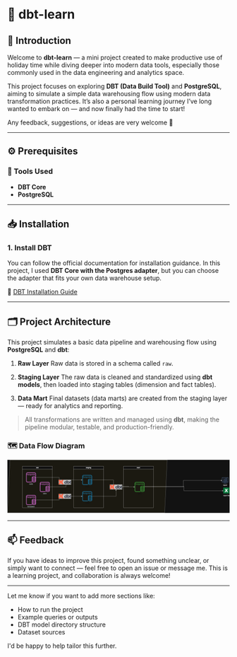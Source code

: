 # 🧠 dbt-learn

## 🚀 Introduction

Welcome to **dbt-learn** — a mini project created to make productive use of holiday time while diving deeper into modern data tools, especially those commonly used in the data engineering and analytics space.

This project focuses on exploring **DBT (Data Build Tool)** and **PostgreSQL**, aiming to simulate a simple data warehousing flow using modern data transformation practices. It’s also a personal learning journey I’ve long wanted to embark on — and now finally had the time to start!

Any feedback, suggestions, or ideas are very welcome 🙌

---

## ⚙️ Prerequisites

### 🔧 Tools Used

* **DBT Core**
* **PostgreSQL**

---

## 📥 Installation

### 1. Install DBT

You can follow the official documentation for installation guidance. In this project, I used **DBT Core with the Postgres adapter**, but you can choose the adapter that fits your own data warehouse setup.

🔗 [DBT Installation Guide](https://docs.getdbt.com/docs/core/pip-install#installing-the-adapter)

---

## 🗂️ Project Architecture

This project simulates a basic data pipeline and warehousing flow using **PostgreSQL** and **dbt**:

1. **Raw Layer**
   Raw data is stored in a schema called `raw`.

2. **Staging Layer**
   The raw data is cleaned and standardized using **dbt models**, then loaded into staging tables (dimension and fact tables).

3. **Data Mart**
   Final datasets (data marts) are created from the staging layer — ready for analytics and reporting.

> All transformations are written and managed using **dbt**, making the pipeline modular, testable, and production-friendly.

### 🗺️ Data Flow Diagram

![Data Flow Diagram](images.png)

---

## 📫 Feedback

If you have ideas to improve this project, found something unclear, or simply want to connect — feel free to open an issue or message me. This is a learning project, and collaboration is always welcome!

---

Let me know if you want to add more sections like:

* How to run the project
* Example queries or outputs
* DBT model directory structure
* Dataset sources

I'd be happy to help tailor this further.
